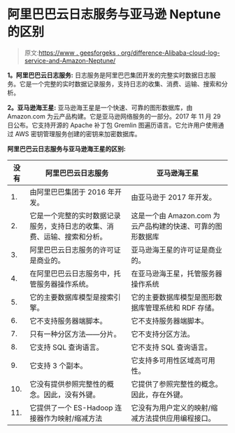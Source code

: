 # 阿里巴巴云日志服务与亚马逊 Neptune 的区别

> 原文:[https://www . geesforgeks . org/difference-Alibaba-cloud-log-service-and-Amazon-Neptune/](https://www.geeksforgeeks.org/difference-between-alibaba-cloud-log-service-and-amazon-neptune/)

**1。阿里巴巴云日志服务:**
日志服务是阿里巴巴集团开发的完整实时数据日志服务。它是一个完整的实时数据记录服务，支持日志的收集、消费、运输、搜索和分析。

**2。亚马逊海王星:**
亚马逊海王星是一个快速、可靠的图形数据库，由 Amazon.com 为云产品构建。它是亚马逊网络服务的一部分。2017 年 11 月 29 日公布。它支持开源的 Apache 补丁包 Gremlin 图遍历语言。它允许用户使用通过 AWS 密钥管理服务创建的密钥来加密数据库。

**阿里巴巴云日志服务与亚马逊海王星的区别:**

<center>

| 没有 | 阿里巴巴云日志服务 | 亚马逊海王星 |
| --- | --- | --- |
| 1. | 由阿里巴巴集团于 2016 年开发。 | 由亚马逊于 2017 年开发。 |
| 2. | 它是一个完整的实时数据记录服务，支持日志的收集、消费、运输、搜索和分析。 | 这是一个由 Amazon.com 为云产品构建的快速、可靠的图形数据库 |
| 3. | 阿里巴巴云日志服务的许可证是商业的。 | 亚马逊海王星的许可证是商业的。 |
| 4. | 在阿里巴巴云日志服务中，托管服务器操作系统。 | 在亚马逊海王星，托管服务器操作系统 |
| 5. | 它的主要数据库模型是搜索引擎。 | 它的主要数据库模型是图形数据库管理系统和 RDF 存储。 |
| 6. | 它不支持服务器端脚本。 | 它不支持服务器端脚本。 |
| 7. | 只有一种分区方法——分片。 | 它不支持分区方法。 |
| 8. | 它支持 SQL 查询语言。 | 它不支持 SQL 查询语言。 |
| 9. | 它支持 3 个副本。 | 它支持多可用性区域高可用性。 |
| 10. | 它没有提供参照完整性的概念。因此，没有外键。 | 它提供了参照完整性的概念。因此，存在外键。 |
| 11. | 它提供了一个 ES-Hadoop 连接器作为映射/缩减方法 | 它没有为用户定义的映射/缩减方法提供应用编程接口。 |

</center>